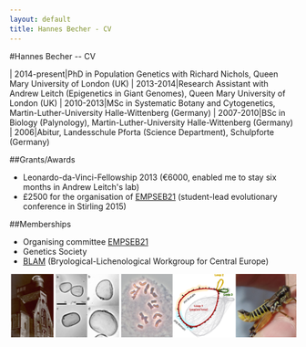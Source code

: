 ```yaml
---
layout: default
title: Hannes Becher - CV
---
```


#Hannes Becher -- CV

| 2014-present|PhD in Population Genetics with Richard Nichols, Queen Mary University of London (UK)
| 2013-2014|Research Assistant with Andrew Leitch (Epigenetics in Giant Genomes), Queen Mary University of London (UK)
| 2010-2013|MSc in Systematic Botany and Cytogenetics, Martin-Luther-University Halle-Wittenberg (Germany)
| 2007-2010|BSc in Biology (Palynology), Martin-Luther-University Halle-Wittenberg (Germany)
| 2006|Abitur, Landesschule Pforta (Science Department), Schulpforte (Germany)

##Grants/Awards
* Leonardo-da-Vinci-Fellowship 2013 (€6000, enabled me to stay six months in Andrew Leitch's lab)
* £2500 for the organisation of [EMPSEB21](http://empseb21.bio.ed.ac.uk/) (student-lead evolutionary conference in Stirling 2015)

##Memberships
* Organising committee [EMPSEB21](http://empseb21.bio.ed.ac.uk/)
* Genetics Society
* [BLAM](http://www.blam-hp.eu) (Bryological-Lichenological Workgroup for Central Europe)


![stations](../img/cv.png)
				
